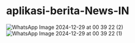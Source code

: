 # aplikasi-berita-News-IN

![WhatsApp Image 2024-12-29 at 00 39 22 (2)](https://github.com/user-attachments/assets/af20d71d-0210-4e6e-9434-a170959a0c15)
![WhatsApp Image 2024-12-29 at 00 39 22 (1)](https://github.com/user-attachments/assets/99493552-8eb0-4ca3-a77b-3c14b9cc1ead)

